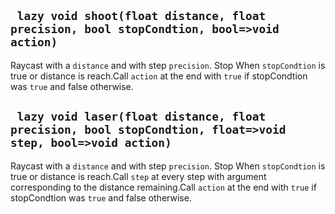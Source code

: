 ## ` lazy void shoot(float distance, float precision, bool stopCondtion, bool=>void action)`
Raycast with a `distance` and with step `precision`. Stop When `stopCondtion` is true or distance is reach.Call `action` at the end with `true` if stopCondtion was `true` and false otherwise.

## ` lazy void laser(float distance, float precision, bool stopCondtion, float=>void step, bool=>void action)`
Raycast with a `distance` and with step `precision`. Stop When `stopCondtion` is true or distance is reach.Call `step` at every step with argument corresponding to the distance remaining.Call `action` at the end with `true` if stopCondtion was `true` and false otherwise.



